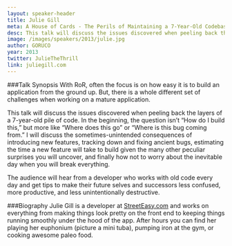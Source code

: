 ```yaml
---
layout: speaker-header
title: Julie Gill
meta: A House of Cards - The Perils of Maintaining a 7-Year-Old Codebase
desc: This talk will discuss the issues discovered when peeling back the layers of a 7-year-old pile of code.
image: /images/speakers/2013/julie.jpg
author: GORUCO
year: 2013
twitter: JulieTheThrill
link: juliegill.com
---
```


###Talk Synopsis
With RoR, often the focus is on how easy it is to build an application from the ground up.  But, there is a whole different set of challenges when working on a mature application.

This talk will discuss the issues discovered when peeling back the layers of a 7-year-old pile of code. In the beginning, the question isn’t “How do I build this,” but more like “Where does this go” or “Where is this bug coming from.”  I will discuss the sometimes-unintended consequences of introducing new features, tracking down and fixing ancient bugs, estimating the time a new feature will take to build given the many other peculiar surprises you will uncover, and finally how not to worry about the inevitable day when you will break everything.

The audience will hear from a developer who works with old code every day and get tips to make their future selves and successors less confused, more productive, and less unintentionally destructive.

###Biography
Julie Gill is a developer at [StreetEasy.com](http://StreetEasy.com) and works on everything from making things look pretty on the front end to keeping things running smoothly under the hood of the app.  After hours you can find her playing her euphonium (picture a mini tuba), pumping iron at the gym, or cooking awesome paleo food.
